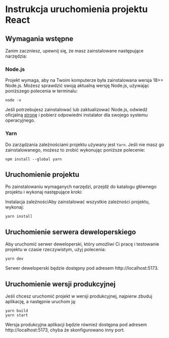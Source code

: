 # Instrukcja uruchomienia projektu React

## Wymagania wstępne

Zanim zaczniesz, upewnij się, że masz zainstalowane następujące narzędzia:

### Node.js

Projekt wymaga, aby na Twoim komputerze była zainstalowana wersja 18>= Node.js. Możesz sprawdzić swoją aktualną wersję Node.js, używając poniższego polecenia w terminalu:

```
node -v
```
Jeśli potrzebujesz zainstalować lub zaktualizować Node.js, odwiedź oficjalną [stronę](https://nodejs.org/en) i pobierz odpowiedni instalator dla swojego systemu operacyjnego.

### Yarn
Do zarządzania zależnościami projektu używany jest ```Yarn```. Jeśli nie masz go zainstalowanego, możesz to zrobić wykonując poniższe polecenie:

```
npm install --global yarn
```

## Uruchomienie projektu
Po zainstalowaniu wymaganych narzędzi, przejdź do katalogu głównego projektu i wykonaj następujące kroki:

Instalacja zależnościAby zainstalować wszystkie zależności projektu, wykonaj:
```
yarn install
```
## Uruchomienie serwera deweloperskiego
Aby uruchomić serwer deweloperski, który umożliwi Ci pracę i testowanie projektu w czasie rzeczywistym, użyj polecenia:
```
yarn dev
```

Serwer deweloperski będzie dostępny pod adresem http://localhost:5173.

## Uruchomienie wersji produkcyjnej
Jeśli chcesz uruchomić projekt w wersji produkcyjnej, najpierw zbuduj aplikację, a następnie uruchom ją:
```
yarn build
yarn start
```

Wersja produkcyjna aplikacji będzie również dostępna pod adresem http://localhost:5173, chyba że skonfigurowano inny port.